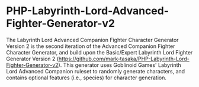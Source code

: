 # PHP-Labyrinth-Lord-Advanced-Fighter-Generator-v2
The Labyrinth Lord Advanced Companion Fighter Character Generator Version 2 is the second iteration of the Advanced Companion Fighter Character Generator, and build upon the Basic/Expert Labyrinth Lord Fighter Generator Version 2 (https://github.com/mark-tasaka/PHP-Labyrinth-Lord-Fighter-Generator-v2).  This generator uses Goblinoid Games' Labyrinth Lord Advanced Companion ruleset to randomly generate characters, and contains optional features (i.e., species) for character generation. 
